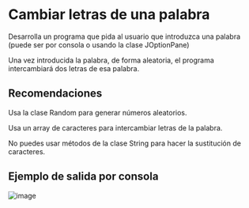 # Cambiar letras de una palabra

Desarrolla un programa que pida al usuario que introduzca una palabra (puede ser por consola o usando la clase JOptionPane)

Una vez introducida la palabra, de forma aleatoria, el programa intercambiará dos letras de esa palabra.

## Recomendaciones

Usa la clase Random para generar números aleatorios.

Usa un array de caracteres para intercambiar letras de la palabra.

No puedes usar métodos de la clase String para hacer la sustitución de caracteres.

## Ejemplo de salida por consola

![image](https://user-images.githubusercontent.com/91023374/140057316-e658b16d-1cf2-4a57-bb0e-d3fa31afc67d.png)
